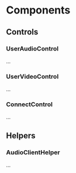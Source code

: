# Components


## Controls

### UserAudioControl

...

### UserVideoControl

...

### ConnectControl

...

## Helpers

### AudioClientHelper

...